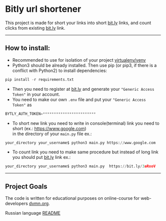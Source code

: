 # Bitly url shortener 

This project is made for short your links into short [bit.ly](https://app.bitly.com/) links, and count clicks from existing [bit.ly](https://app.bitly.com/) link.<br>

---

## How to install: 
- Recommended to use for isolation of your project [virtualenv/venv](https://docs.python.org/3/library/venv.html)
- Python3 should be already installed. Then use pip (or pip3, if there is a conflict with Python2) to install dependencies:   
```python
pip install -r requirements.txt
```
- Then you need to register at [bit.ly](https://app.bitly.com/) and generate your  `"Generic Access Token"` in your account.
- You need to make our own ```.env``` file and put your `"Generic Access Token"` as  
```python
BYTLY_AUTH_TOKEN=************************
```
- To short new link you need to write in console(terminal) link you need to short (ex.: https://www.google.com)  
in the directory of your ```main.py``` file ex.:   
```python
your_directory your_username$ python3 main.py https://www.google.com
```
- To count link you need to make same procedure but instead of long link you should put [bit.ly](https://app.bitly.com/) link ex.:   
 ```python    
 your_directory your_username$ python3 main.py  https://bit.ly/3aRxoV
 ```

---

## Project Goals
The code is written for educational purposes on online-course for web-developers [dvmn.org](https://dvmn.org/).

Russian language [README](https://github.com/A1exander-Pro/bitly-shortener/blob/main/README_RU.md)
